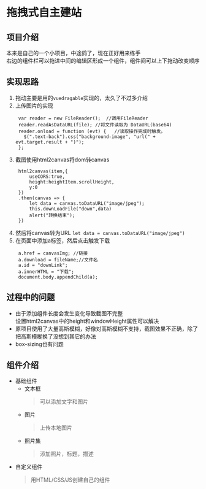 # 拖拽式自主建站
## 项目介绍  
本来是自己的一个小项目，中途鸽了，现在正好用来练手  
右边的组件栏可以拖进中间的编辑区形成一个组件，组件间可以上下拖动改变顺序

## 实现思路
1. 拖动主要是用的`vuedragable`实现的，太久了不过多介绍
2. 上传图片的实现
   ```
    var reader = new FileReader();  //调用FileReader
    reader.readAsDataURL(file); //将文件读取为 DataURL(base64)
    reader.onload = function (evt) {   //读取操作完成时触发。
      $(".text-back").css("background-image", "url(" + evt.target.result + ")");
    };
   
   ```
3. 截图使用html2canvas将dom转canvas 
   ```
    html2canvas(item,{
        useCORS:true,
        height:heightItem.scrollHeight,
        y:0
    })
    .then(canvas => {
        let data = canvas.toDataURL("image/jpeg");
        this.downLoadFile("down",data)
        alert("转换结束");
    })
   ```
4. 然后将canvas转为URL
   `let data = canvas.toDataURL("image/jpeg")`
5. 在页面中添加a标签，然后点击触发下载
   ```
    a.href = canvasImg; //链接
    a.download = fileName;//文件名
    a.id = "downLink";
    a.innerHTML = "下载";
    document.body.appendChild(a);
   ```
## 过程中的问题
+ 由于添加组件长度会发生变化导致截图不完整   
  设置html2canvas中的height和windowHeight属性可以解决
+ 原项目使用了大量高斯模糊，好像对高斯模糊不支持，截图效果不正确，除了把高斯模糊换了没想到其它的办法
+ box-sizing也有问题

## 组件介绍
   * 基础组件
      + 文本框 
        > 可以添加文字和图片
      + 图片
        > 上传本地图片
      + 照片集
        > 添加照片，标题，描述
   * 自定义组件
     >用HTML/CSS/JS创建自己的组件

